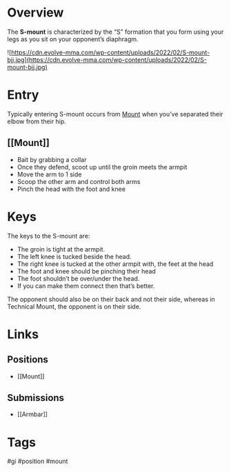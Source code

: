 # Overview
The **S-mount** is characterized by the “S” formation that you form using your legs as you sit on your opponent’s diaphragm.

![https://cdn.evolve-mma.com/wp-content/uploads/2022/02/S-mount-bjj.jpg](https://cdn.evolve-mma.com/wp-content/uploads/2022/02/S-mount-bjj.jpg)
# Entry
Typically entering S-mount occurs from [Mount](obsidian://open?vault=Obsidian-BJJ-Notes&file=Positions%2FMount) when you’ve separated their elbow from their hip.


## [[Mount]]
- Bait by grabbing a collar
- Once they defend, scoot up until the groin meets the armpit
- Move the arm to 1 side
- Scoop the other arm and control both arms
- Pinch the head with the foot and knee
# Keys
The keys to the S-mount are:
- The groin is tight at the armpit.
- The left knee is tucked beside the head.
- The right knee is tucked at the other armpit with, the feet at the head
- The foot and knee should be pinching their head
- The foot shouldn’t be over/under the head.
- If you can make them connect then that’s better.

The opponent should also be on their back and not their side, whereas in Technical Mount, the opponent is on their side.
# Links
## Positions
- [[Mount]]
## Submissions
- [[Armbar]]
# Tags
#gi #position #mount
